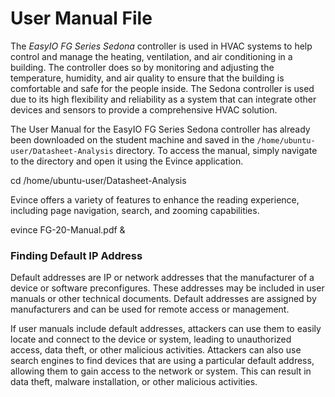 # User Manual File

The _EasyIO FG Series Sedona_ controller is used in HVAC systems to help control and manage the heating, ventilation, and air conditioning in a building. The controller does so by monitoring and adjusting the temperature, humidity, and air quality to ensure that the building is comfortable and safe for the people inside. The Sedona controller is used due to its high flexibility and reliability as a system that can integrate other devices and sensors to provide a comprehensive HVAC solution.

The User Manual for the EasyIO FG Series Sedona controller has already been downloaded on the student machine and saved in the `/home/ubuntu-user/Datasheet-Analysis` directory. To access the manual, simply navigate to the directory and open it using the Evince application.

cd /home/ubuntu-user/Datasheet-Analysis

Evince offers a variety of features to enhance the reading experience, including page navigation, search, and zooming capabilities.

evince FG-20-Manual.pdf &

### Finding Default IP Address

Default addresses are IP or network addresses that the manufacturer of a device or software preconfigures. These addresses may be included in user manuals or other technical documents. Default addresses are assigned by manufacturers and can be used for remote access or management.

If user manuals include default addresses, attackers can use them to easily locate and connect to the device or system, leading to unauthorized access, data theft, or other malicious activities. Attackers can also use search engines to find devices that are using a particular default address, allowing them to gain access to the network or system. This can result in data theft, malware installation, or other malicious activities.